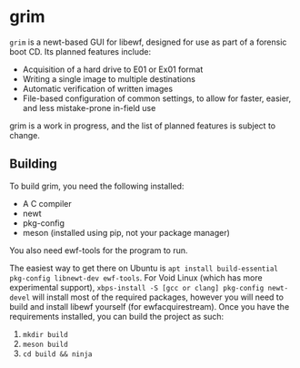 # grim
`grim` is a newt-based GUI for libewf, designed for use as part of a forensic boot CD. Its planned features include:

- Acquisition of a hard drive to E01 or Ex01 format
- Writing a single image to multiple destinations
- Automatic verification of written images
- File-based configuration of common settings, to allow for faster, easier, and less mistake-prone in-field use

grim is a work in progress, and the list of planned features is subject to change.

## Building

To build grim, you need the following installed:

- A C compiler
- newt
- pkg-config
- meson (installed using pip, not your package manager)

You also need ewf-tools for the program to run.

The easiest way to get there on Ubuntu is `apt install build-essential pkg-config libnewt-dev ewf-tools`. For Void Linux (which has more experimental support), `xbps-install -S [gcc or clang] pkg-config newt-devel` will install most of the required packages, however you will need to build and install libewf yourself (for ewfacquirestream). Once you have the requirements installed, you can build the project as such:

1. `mkdir build`
2. `meson build`
3. `cd build && ninja`
